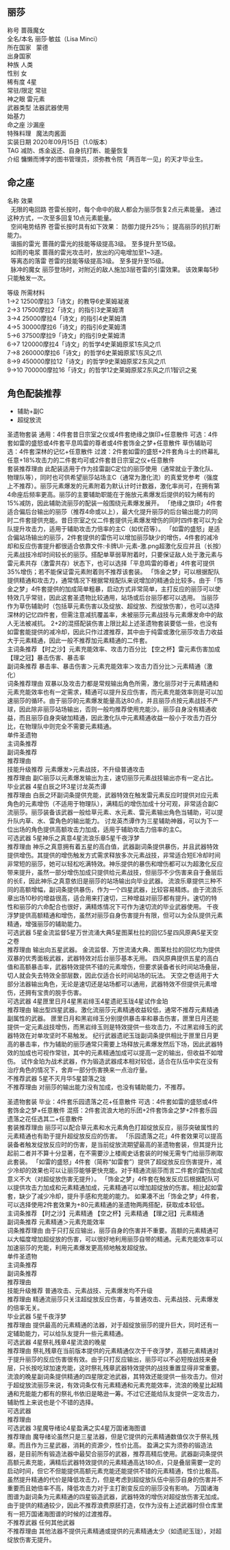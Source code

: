 丽莎
--

  
称号 蔷薇魔女  
全名/本名 丽莎·敏兹（Lisa Minci）  
所在国家   蒙德    
出身国家  
种族 人类  
性别 女  
稀有度 4星  
常驻/限定 常驻  
神之眼 雷元素  
武器类型 法器武器使用  
始基力  
命之座 沙漏座  
特殊料理   魔法肉酱面    
实装日期 2020年09月15日（1.0版本）  
TAG 减防、炼金返还、自身抗打断、能量恢复  
介绍 慵懒而博学的图书管理员，须弥教令院「两百年一见」的天才毕业生。

  

  

命之座
---

  
名称 效果  
  无限的电回路 苍雷长按时，每个命中的敌人都会为丽莎恢复2点元素能量。 通过这种方式，一次至多回复10点元素能量。  
  空间电势结界 苍雷长按时具有如下效果： 防御力提升25％； 提高丽莎的抗打断能力。  
  谐振的雷光 蔷薇的雷光的技能等级提高3级。 至多提升至15级。  
  如雨的电浆 蔷薇的雷光攻击时，放出的闪电增加至1~3道。  
  等离态的落雷 苍雷的技能等级提高3级。 至多提升至15级。  
  脉冲的魔女 丽莎登场时，对附近的敌人施加3层苍雷的引雷效果。 该效果每5秒只能触发一次。

  
等级 所需材料  
1→2 12500摩拉3「诗文」的教导6史莱姆凝液  
2→3 17500摩拉2「诗文」的指引3史莱姆清  
3→4 25000摩拉4「诗文」的指引4史莱姆清  
4→5 30000摩拉6「诗文」的指引6史莱姆清  
5→6 37500摩拉9「诗文」的指引9史莱姆清  
6→7 120000摩拉4「诗文」的哲学4史莱姆原浆1东风之爪  
7→8 260000摩拉6「诗文」的哲学6史莱姆原浆1东风之爪  
8→9 450000摩拉12「诗文」的哲学9史莱姆原浆2东风之爪  
9→10 700000摩拉16「诗文」的哲学12史莱姆原浆2东风之爪1智识之冕

角色配装推荐
------

*   辅助+副C
*   超绽放流

  
圣遗物套装 通用：4件套昔日宗室之仪或4件套绝缘之旗印+任意散件 可选：4件套如雷的盛怒或4件套平息鸣雷的尊者或4件套饰金之梦+任意散件 草伤辅助可选：4件套深林的记忆+任意散件 过渡：2件套如雷的盛怒+2件套角斗士的终幕礼任意+18%攻击力的二件套均可或2件套昔日宗室之仪+任意散件  
套装推荐理由 此配装适用于作为挂雷副C定位的丽莎使用（通常就业于激化队、物理队等），同时也可供希望丽莎站场主C（通常为激化流）的真爱党参考（强度上不推荐）。丽莎元素爆发的元素附着为默认计时计数器，激化率尚可，在拥有第4命座后频率更高。丽莎的主要辅助职能在于施放元素爆发后提供的较为稀有的15%减防，因此辅助流丽莎的配装一般围绕元素爆发展开。 「绝缘之旗印」4件套适合偏后台输出的丽莎（推荐4命或以上），最大化提升丽莎的后台输出能力的同时二件套提供充能。昔日宗室之仪二件套提供元素爆发增伤的同时四件套可以为全队提升攻击力，适用于辅助攻击力倍率的主C（如优菈等）。 「如雷的盛怒」是适合偏站场输出的丽莎，2件套提供的雷伤可以增加丽莎缺少的增伤，4件套的减冷却和反应伤害提升都很适合依靠文件:卡牌UI-元素-激.png超激化反应并且（长按）元素战技冷却时间较长的丽莎。搭配单草弱草附着时，只要保证敌人处于激元素与雷元素共存（激雷共存）状态下，也可以选择「平息鸣雷的尊者」4件套可提供35%增伤；若不能保证雷元素附着则不推荐该套装。 「饰金之梦」可以根据配队提供精通和攻击力，通常情况下根据常规配队来说增加的精通会比较多。由于「饰金之梦」4件套提供的加成简单粗暴，启动方式非常简单，主打反应的丽莎可以使特效几乎常驻，因此这套圣遗物比较通用，站场或后台丽莎都可以选用。 当丽莎作为草伤辅助时（包括草元素伤害以及绽放、超绽放、烈绽放伤害），也可以选择深林的记忆四件套，但需注意减抗覆盖率，未被丽莎元素战技与元素爆发命中的敌人无法被减抗。 2+2的混搭配装伤害上限比起上述圣遗物套装要低一些，也没有如雷套能提供的减冷却，因此只作过渡推荐，其中由于纯雷或激化丽莎攻击力收益大于元素精通，因此一般不推荐加元素精通的二件套。  
主词条推荐 【时之沙】元素充能效率、攻击力百分比 【空之杯】雷元素伤害加成 【理之冠】暴击伤害、暴击率  
副词条推荐 暴击率、暴击伤害＞元素充能效率＞攻击力百分比＞元素精通（激化）  
词条推荐理由 双暴以及攻击力都是常规输出角色所需，激化丽莎对于元素精通和元素充能效率也有一定需求，精通可以提升反应伤害，而元素充能效率则是可以加速丽莎的循环。由于丽莎的元素爆发能量高达80点，并且丽莎点按元素战技不产球，因此除非丽莎站场输出，否则一般均推荐使用充能沙。丽莎自身没有精通收益，而且丽莎自身突破加精通，因此激化队中元素精通收益一般小于攻击力百分比，在物理队中则完全不需要元素精通。  
单件圣遗物  
主词条推荐  
副词条推荐  
推荐理由  
技能升级推荐 元素爆发>元素战技，不升级普通攻击  
推荐理由 副C丽莎以元素爆发输出为主，速切丽莎元素战技输出亦有一定占比。  
毕业武器 4星白辰之环3星讨龙英杰谭  
推荐理由 白辰之环副词条提供充能，武器特效在触发雷元素反应时提供对应元素角色的元素增伤（不适用于物理队），满精后的增伤加成十分可观，非常适合副C流丽莎。丽莎装备该武器一般给草元素、水元素、雷元素输出角色当辅助，可以提升队内草、水、雷角色的输出能力。 讨龙英杰谭作为三星辅助神器，可以为下一位出场的角色提供高额攻击力加成，适用于辅助攻击力倍率的主C。  
可选武器 5星神乐之真意4星流浪乐章5星千夜浮梦  
推荐理由 神乐之真意拥有着五星的高白值，武器副词条提供暴伤，并且武器特效提供增伤。其提供的增伤触发方式需求释放多次元素战技，非常适合短E冷却时间非常短的丽莎，她可以轻松吃满特效。神乐提供的暴伤和增伤都可以为超激化反应带来提升，虽然一部分增伤加成只提供给元素战技，但丽莎不少伤害来自于叠层后的长E，因此神乐之真意依旧是丽莎的站场输出向毕业武器。 流浪乐章提供三种不同的高额增幅，副词条提供暴伤，作为一个四星武器，比较容易精炼。由于流浪乐章出场10秒的增益很高，适合用来打速切，三种增益对丽莎都有提升。速切的特性和丽莎的六命配合也很好，满精炼情况下可作为速切流的毕业武器使用。 千夜浮梦提供高额精通和增伤，虽然对丽莎自身伤害提升有限，但可以为全队提供元素精通，增强丽莎的辅助能力。  
可选武器 5星金流监督5星万世流涌大典5星图莱杜拉的回忆5星四风原典5星天空之卷  
推荐理由 输出向五星武器。 金流监督、万世流涌大典、图莱杜拉的回忆均为提供双暴的优秀面板武器，武器特效对后台丽莎基本无用。 四风原典提供五星的高白值和高额暴击率，武器特效提供不错的元素增伤，但要求装备者长时间站场叠层，切人就会失去特效全部层数，因此仅适合长时间站场的玩法。 天空之卷适用于大部分法器输出角色，无论是速切还是站场都可以通用，武器特效不但提供元素增伤，还拥有宝贵的脱手伤害。  
可选武器 4星匣里日月4星黑岩绯玉4星遗祀玉珑4星试作金珀  
推荐理由 输出型四星武器。激化流丽莎元素精通收益较低，通常不推荐元素精通副属性的武器。 匣里日月和黑岩绯玉分别提供暴击率和暴击伤害，匣里日月还能提供一定元素战技增伤，而黑岩绯玉则是特效提供一些攻击力，不过黑岩绯玉的武器特效在对单攻坚时不易触发。 纪行武器遗祀玉珑副词条提供相比于匣里日月更高的暴击率，作为辅助的丽莎通常只需要上场释放元素爆发然后下场，因此武器特效的加成也可视作常驻，其中的元素精通加成可以提高一定的输出，但收益不如增伤。 试作金珀为战术武器，作为锻造武器成本相对较低，适合在队伍中实在没有治疗角色的情况下，舍弃一部分伤害换来一点治疗量。  
不推荐武器 5星不灭月华5星碧落之珑  
不推荐理由 对丽莎的输出能力没有加成，也没有辅助能力，不推荐。

  
圣遗物套装 毕业：4件套乐园遗落之花+任意散件 可选：4件套如雷的盛怒或4件套饰金之梦+任意散件 混搭：2件套流浪大地的乐团+2件套饰金之梦+2件套乐园遗落之花任选其二+任意散件  
套装推荐理由 丽莎可以配合草元素和水元素角色打超绽放反应，丽莎突破属性的元素精通也有助于提升超绽放反应的伤害。 「乐园遗落之花」4件套效果可以提高装备者触发绽放反应时的伤害，是当前绽放流期望最高的圣遗物套装，但其提升比起前二者并不算十分显著，在不需要沙上楼阁史话套装的时候无需专门给丽莎刷取此套装。 「如雷的盛怒」4件套（简称“如雷套”）提供了超绽放反应伤害提升，减少冷却的效果也可以让丽莎能够更快充能。对于精通流丽莎而言二件套的雷伤加成意义不大（对超绽放伤害无提升）。 「饰金之梦」4件套在触发反应后根据配队可以提供攻击力加成和元素精通加成，元素精通可以增加超绽放的伤害。相比起如雷套，缺少了减少冷却，提升手感和充能的能力。 如果凑不出「饰金之梦」4件套，可以选择使用2件套效果为+80元素精通的圣遗物两两搭配，获取成本较低。  
主词条推荐 【时之沙】元素精通 【空之杯】元素精通 【理之冠】元素精通  
副词条推荐 元素精通＞元素充能效率  
词条推荐理由 由于只打反应输出，丽莎自身的伤害并不重要。高额的元素精通可以大幅度增加超绽放的伤害，可以很好地利用丽莎自带的精通。元素充能效率可以加速丽莎的充能，利用元素爆发更高频地触发超绽放。  
单件圣遗物  
主词条推荐  
副词条推荐  
推荐理由  
技能升级推荐 普通攻击、元素战技、元素爆发均不升级  
推荐理由 精通流丽莎只关注超绽放反应伤害，与普通攻击、元素战技、元素爆发的倍率无关。  
毕业武器 5星千夜浮梦  
推荐理由 提供最高的元素精通的法器，对于超绽放丽莎的提升巨大，同时还有一定辅助能力，可以给队友提升一些元素精通。  
可选武器 4星祭礼残章4星流浪的晚星  
推荐理由 祭礼残章在当前版本提供的元素精通仅次于千夜浮梦，高额元素精通对于提升丽莎的反应伤害很有效。由于只打反应输出，丽莎可以不必短按战技来叠层，只长按吃球加速充能，这时祭礼残章武器特效提供的战技重置显得非常重要。 流浪的晚星副词条提供精通的四星限定池武器，其特效还能提供一些攻击力。但对于超绽放流丽莎来说，有效词条仅有元素精通和元素充能效率，流浪的晚星比起精通和充能能力都有的祭礼书依旧是略逊一筹。不过它还能给队友提供一定攻击力，辅助性上来说也是个不错的选择。  
可选武器  
推荐理由  
可选武器 3星魔导绪论4星盈满之实4星万国诸海图谱  
推荐理由 魔导绪论虽然只是三星法器，但是它提供的元素精通数值仅次于祭礼残章。而且作为三星武器，消耗的资源少，性价比高。 盈满之实为须弥的锻造法器，是目前所有锻造法器中最契合丽莎的武器，推荐高精后使用。武器副词条提供高额元素充能，满精后武器特效提供的元素精通高达180点，只是叠层需要一定的启动时间，但它不但能提供高额元素充能还能提供不错的元素精通，性价比极高。虽然提升精通的代价是降低攻击力，但是考虑到超绽放队伍中丽莎自身的伤害并不重要而且她倍率不高，降低攻击力对于主打剧变反应的丽莎没有影响。 万国诸海图谱为副词条为元素精通的四星锻造武器，武器特效的增伤对超绽放伤害无加成。由于提供的精通较少，因此不推荐浪费原胚打造，仅作为没有上述武器时但仓库里有一把万国诸海图谱的时候的过渡推荐。  
不推荐武器 任何其他武器  
不推荐理由 其他法器不提供元素精通或提供的元素精通太少（如遗祀玉珑），对超绽放伤害无提升。